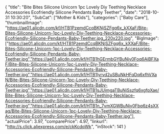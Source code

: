 {
	"title": "Bite Bites Silicone Unicorn 1pc Lovely Diy Teething Necklace Accessories Ecofriendly Silicone Pendants Baby Teether",
	"date": "2018-10-31 10:30:20",
	"SubCat": ["Mother & Kids"],
	"categories": ["Baby Care"],
	"thumbnailImage": "https://ae01.alicdn.com/kf/HTB1PzemdCcqBKNjSZFgq6x_kXXaF/Bite-Bites-Silicone-Unicorn-1pc-Lovely-Diy-Teething-Necklace-Accessories-Ecofriendly-Silicone-Pendants-Baby-Teether.jpg_220x220.jpg",
	"BigImage": ["https://ae01.alicdn.com/kf/HTB1PzemdCcqBKNjSZFgq6x_kXXaF/Bite-Bites-Silicone-Unicorn-1pc-Lovely-Diy-Teething-Necklace-Accessories-Ecofriendly-Silicone-Pendants-Baby-Teether.jpg","https://ae01.alicdn.com/kf/HTB1hGErmbGYBuNjy0Foq6AiBFXaF/Bite-Bites-Silicone-Unicorn-1pc-Lovely-Diy-Teething-Necklace-Accessories-Ecofriendly-Silicone-Pendants-Baby-Teether.jpg","https://ae01.alicdn.com/kf/HTB1lyrvd2uSBuNkHFqDq6xfhVXaN/Bite-Bites-Silicone-Unicorn-1pc-Lovely-Diy-Teething-Necklace-Accessories-Ecofriendly-Silicone-Pendants-Baby-Teether.jpg","https://ae01.alicdn.com/kf/HTB1sJUimgaTBuNjSszfq6xgfpXae/Bite-Bites-Silicone-Unicorn-1pc-Lovely-Diy-Teething-Necklace-Accessories-Ecofriendly-Silicone-Pendants-Baby-Teether.jpg","https://ae01.alicdn.com/kf/HTB1n_7vmXGWBuNjy0Fbq6z4sXXag/Bite-Bites-Silicone-Unicorn-1pc-Lovely-Diy-Teething-Necklace-Accessories-Ecofriendly-Silicone-Pendants-Baby-Teether.jpg"],
	"actualPrice": 3.97,
	"comparePrice": 4.97,
	"linkurl": "http://s.click.aliexpress.com/e/ckKcdqWk",
	"inStock": 141
}
